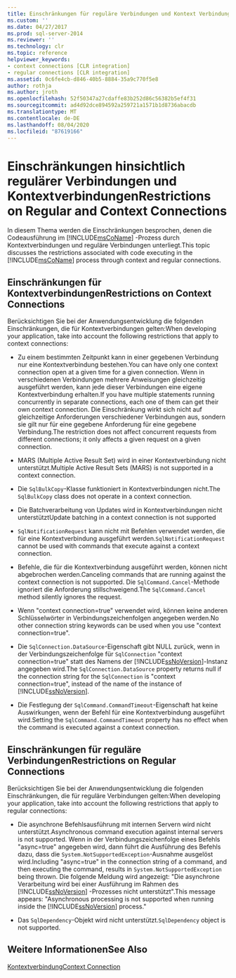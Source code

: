 ```yaml
---
title: Einschränkungen für reguläre Verbindungen und Kontext Verbindungen | Microsoft-Dokumentation
ms.custom: ''
ms.date: 04/27/2017
ms.prod: sql-server-2014
ms.reviewer: ''
ms.technology: clr
ms.topic: reference
helpviewer_keywords:
- context connections [CLR integration]
- regular connections [CLR integration]
ms.assetid: 0c6fe4cb-d846-40b5-8884-35a9c770f5e8
author: rothja
ms.author: jroth
ms.openlocfilehash: 52f50347a27cdaffe83b252d86c56382b5ef4f31
ms.sourcegitcommit: ad4d92dce894592a259721a1571b1d8736abacdb
ms.translationtype: MT
ms.contentlocale: de-DE
ms.lasthandoff: 08/04/2020
ms.locfileid: "87619166"
---
```

# <a name="restrictions-on-regular-and-context-connections"></a><span data-ttu-id="5803a-102">Einschränkungen hinsichtlich regulärer Verbindungen und Kontextverbindungen</span><span class="sxs-lookup"><span data-stu-id="5803a-102">Restrictions on Regular and Context Connections</span></span>
  <span data-ttu-id="5803a-103">In diesem Thema werden die Einschränkungen besprochen, denen die Codeausführung im [!INCLUDE[msCoName](../../../includes/ssnoversion-md.md)] -Prozess durch Kontextverbindungen und reguläre Verbindungen unterliegt.</span><span class="sxs-lookup"><span data-stu-id="5803a-103">This topic discusses the restrictions associated with code executing in the [!INCLUDE[msCoName](../../../includes/ssnoversion-md.md)] process through context and regular connections.</span></span>  
  
## <a name="restrictions-on-context-connections"></a><span data-ttu-id="5803a-104">Einschränkungen für Kontextverbindungen</span><span class="sxs-lookup"><span data-stu-id="5803a-104">Restrictions on Context Connections</span></span>  
 <span data-ttu-id="5803a-105">Berücksichtigen Sie bei der Anwendungsentwicklung die folgenden Einschränkungen, die für Kontextverbindungen gelten:</span><span class="sxs-lookup"><span data-stu-id="5803a-105">When developing your application, take into account the following restrictions that apply to context connections:</span></span>  
  
-   <span data-ttu-id="5803a-106">Zu einem bestimmten Zeitpunkt kann in einer gegebenen Verbindung nur eine Kontextverbindung bestehen.</span><span class="sxs-lookup"><span data-stu-id="5803a-106">You can have only one context connection open at a given time for a given connection.</span></span> <span data-ttu-id="5803a-107">Wenn in verschiedenen Verbindungen mehrere Anweisungen gleichzeitig ausgeführt werden, kann jede dieser Verbindungen eine eigene Kontextverbindung erhalten.</span><span class="sxs-lookup"><span data-stu-id="5803a-107">If you have multiple statements running concurrently in separate connections, each one of them can get their own context connection.</span></span> <span data-ttu-id="5803a-108">Die Einschränkung wirkt sich nicht auf gleichzeitige Anforderungen verschiedener Verbindungen aus, sondern sie gilt nur für eine gegebene Anforderung für eine gegebene Verbindung.</span><span class="sxs-lookup"><span data-stu-id="5803a-108">The restriction does not affect concurrent requests from different connections; it only affects a given request on a given connection.</span></span>  
  
-   <span data-ttu-id="5803a-109">MARS (Multiple Active Result Set) wird in einer Kontextverbindung nicht unterstützt.</span><span class="sxs-lookup"><span data-stu-id="5803a-109">Multiple Active Result Sets (MARS) is not supported in a context connection.</span></span>  
  
-   <span data-ttu-id="5803a-110">Die `SqlBulkCopy`-Klasse funktioniert in Kontextverbindungen nicht.</span><span class="sxs-lookup"><span data-stu-id="5803a-110">The `SqlBulkCopy` class does not operate in a context connection.</span></span>  
  
-   <span data-ttu-id="5803a-111">Die Batchverarbeitung von Updates wird in Kontextverbindungen nicht unterstützt</span><span class="sxs-lookup"><span data-stu-id="5803a-111">Update batching in a context connection is not supported</span></span>  
  
-   <span data-ttu-id="5803a-112">`SqlNotificationRequest` kann nicht mit Befehlen verwendet werden, die für eine Kontextverbindung ausgeführt werden.</span><span class="sxs-lookup"><span data-stu-id="5803a-112">`SqlNotificationRequest` cannot be used with commands that execute against a context connection.</span></span>  
  
-   <span data-ttu-id="5803a-113">Befehle, die für die Kontextverbindung ausgeführt werden, können nicht abgebrochen werden.</span><span class="sxs-lookup"><span data-stu-id="5803a-113">Canceling commands that are running against the context connection is not supported.</span></span> <span data-ttu-id="5803a-114">Die `SqlCommand.Cancel`-Methode ignoriert die Anforderung stillschweigend.</span><span class="sxs-lookup"><span data-stu-id="5803a-114">The `SqlCommand.Cancel` method silently ignores the request.</span></span>  
  
-   <span data-ttu-id="5803a-115">Wenn "context connection=true" verwendet wird, können keine anderen Schlüsselwörter in Verbindungszeichenfolgen angegeben werden.</span><span class="sxs-lookup"><span data-stu-id="5803a-115">No other connection string keywords can be used when you use "context connection=true".</span></span>  
  
-   <span data-ttu-id="5803a-116">Die `SqlConnection.DataSource`-Eigenschaft gibt NULL zurück, wenn in der Verbindungszeichenfolge für `SqlConnection` "context connection=true" statt des Namens der [!INCLUDE[ssNoVersion](../../../includes/ssnoversion-md.md)]-Instanz angegeben wird.</span><span class="sxs-lookup"><span data-stu-id="5803a-116">The `SqlConnection.DataSource` property returns null if the connection string for the `SqlConnection` is "context connection=true", instead of the name of the instance of [!INCLUDE[ssNoVersion](../../../includes/ssnoversion-md.md)].</span></span>  
  
-   <span data-ttu-id="5803a-117">Die Festlegung der `SqlCommand.CommandTimeout`-Eigenschaft hat keine Auswirkungen, wenn der Befehl für eine Kontextverbindung ausgeführt wird.</span><span class="sxs-lookup"><span data-stu-id="5803a-117">Setting the `SqlCommand.CommandTimeout` property has no effect when the command is executed against a context connection.</span></span>  
  
## <a name="restrictions-on-regular-connections"></a><span data-ttu-id="5803a-118">Einschränkungen für reguläre Verbindungen</span><span class="sxs-lookup"><span data-stu-id="5803a-118">Restrictions on Regular Connections</span></span>  
 <span data-ttu-id="5803a-119">Berücksichtigen Sie bei der Anwendungsentwicklung die folgenden Einschränkungen, die für reguläre Verbindungen gelten:</span><span class="sxs-lookup"><span data-stu-id="5803a-119">When developing your application, take into account the following restrictions that apply to regular connections:</span></span>  
  
-   <span data-ttu-id="5803a-120">Die asynchrone Befehlsausführung mit internen Servern wird nicht unterstützt.</span><span class="sxs-lookup"><span data-stu-id="5803a-120">Asynchronous command execution against internal servers is not supported.</span></span> <span data-ttu-id="5803a-121">Wenn in der Verbindungszeichenfolge eines Befehls "async=true" angegeben wird, dann führt die Ausführung des Befehls dazu, dass die `System.NotSupportedException`-Ausnahme ausgelöst wird.</span><span class="sxs-lookup"><span data-stu-id="5803a-121">Including "async=true" in the connection string of a command, and then executing the command, results in `System.NotSupportedException` being thrown.</span></span> <span data-ttu-id="5803a-122">Die folgende Meldung wird angezeigt: "Die asynchrone Verarbeitung wird bei einer Ausführung im Rahmen des [!INCLUDE[ssNoVersion](../../../includes/ssnoversion-md.md)] -Prozesses nicht unterstützt".</span><span class="sxs-lookup"><span data-stu-id="5803a-122">This message appears: "Asynchronous processing is not supported when running inside the [!INCLUDE[ssNoVersion](../../../includes/ssnoversion-md.md)] process."</span></span>  
  
-   <span data-ttu-id="5803a-123">Das `SqlDependency`-Objekt wird nicht unterstützt.</span><span class="sxs-lookup"><span data-stu-id="5803a-123">`SqlDependency` object is not supported.</span></span>  
  
## <a name="see-also"></a><span data-ttu-id="5803a-124">Weitere Informationen</span><span class="sxs-lookup"><span data-stu-id="5803a-124">See Also</span></span>  
 [<span data-ttu-id="5803a-125">Kontextverbindung</span><span class="sxs-lookup"><span data-stu-id="5803a-125">Context Connection</span></span>](context-connection.md)  
  
  
